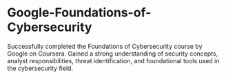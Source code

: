 # Google-Foundations-of-Cybersecurity
Successfully completed the Foundations of Cybersecurity course by Google on Coursera. Gained a strong understanding of security concepts, analyst responsibilities, threat identification, and foundational tools used in the cybersecurity field. 

